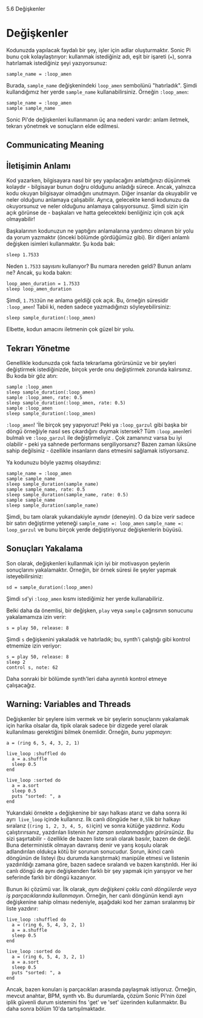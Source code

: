 5.6 Değişkenler

# Değişkenler

Kodunuzda yapılacak faydalı bir şey, işler için adlar oluşturmaktır. Sonic Pi bunu çok kolaylaştırıyor: kullanmak istediğiniz adı, eşit bir işareti (`=`), sonra hatırlamak istediğiniz şeyi yazıyorsunuz:
```
sample_name = :loop_amen
```

Burada, `sample_name` değişkenindeki `loop_amen` sembolünü "hatırladık". Şimdi kullandığımız her yerde `sample_name` kullanabilirsiniz. Örneğin `:loop_amen`:

```
sample_name = :loop_amen
sample sample_name
```

Sonic Pi'de değişkenleri kullanmanın üç ana nedeni vardır: anlam iletmek, tekrarı yönetmek ve sonuçların elde edilmesi.

## Communicating Meaning

## İletişimin Anlamı

Kod yazarken, bilgisayara nasıl bir şey yapılacağını anlattığınızı düşünmek kolaydır - bilgisayar bunun doğru olduğunu anladığı sürece. Ancak, yalnızca kodu okuyan bilgisayar olmadığını unutmayın. Diğer insanlar da okuyabilir ve neler olduğunu anlamaya çalışabilir. Ayrıca, gelecekte kendi kodunuzu da okuyorsunuz ve neler olduğunu anlamaya çalışıyorsunuz. Şimdi sizin için açık görünse de - başkaları ve hatta gelecekteki benliğiniz için çok açık olmayabilir!

Başkalarının kodunuzun ne yaptığını anlamalarına yardımcı olmanın bir yolu da yorum yazmaktır (önceki bölümde gördüğümüz gibi). Bir diğeri anlamlı değişken isimleri kullanmaktır. Şu koda bak:

```
sleep 1.7533
```

Neden `1.7533` sayısını kullanıyor? Bu numara nereden geldi? Bunun anlamı ne? Ancak, şu koda bakın:


```
loop_amen_duration = 1.7533
sleep loop_amen_duration
```

Şimdi, `1.7533`ün ne anlama geldiği çok açık. Bu, örneğin süresidir `:loop_amen`! Tabii ki, neden sadece yazmadığınızı söyleyebilirsiniz:


```
sleep sample_duration(:loop_amen)
```

Elbette, kodun amacını iletmenin çok güzel bir yolu.

## Tekrarı Yönetme

Genellikle kodunuzda çok fazla tekrarlama görürsünüz ve bir şeyleri değiştirmek istediğinizde, birçok yerde onu değiştirmek zorunda kalırsınız. Bu koda bir göz atın:

```
sample :loop_amen
sleep sample_duration(:loop_amen)
sample :loop_amen, rate: 0.5
sleep sample_duration(:loop_amen, rate: 0.5)
sample :loop_amen
sleep sample_duration(:loop_amen)
```

`:loop_amen`! 'İle birçok şey yapıyoruz! Peki ya `:loop_garzul` gibi başka bir döngü örneğiyle nasıl ses çıkardığını duymak istersek? Tüm `:loop_amen`leri bulmalı ve `:loop_garzul` ile değiştirmeliyiz . Çok zamanınız varsa bu iyi olabilir - peki ya sahnede performans sergiliyorsanız? Bazen zaman lüksüne sahip değilsiniz - özellikle insanların dans etmesini sağlamak istiyorsanız.

Ya kodunuzu böyle yazmış olsaydınız:

```
sample_name = :loop_amen
sample sample_name
sleep sample_duration(sample_name)
sample sample_name, rate: 0.5
sleep sample_duration(sample_name, rate: 0.5)
sample sample_name
sleep sample_duration(sample_name)
```

Şimdi, bu tam olarak yukarıdakiyle aynıdır (deneyin). O da bize verir
sadece bir satırı değiştirme yeteneği `sample_name =: loop_amen`
`sample_name =: loop_garzul` ve bunu birçok yerde değiştiriyoruz
değişkenlerin büyüsü.

## Sonuçları Yakalama

Son olarak, değişkenleri kullanmak için iyi bir motivasyon şeylerin sonuçlarını yakalamaktır. Örneğin, bir örnek süresi ile şeyler yapmak isteyebilirsiniz:

```
sd = sample_duration(:loop_amen)
```

Şimdi `sd`'yi `:loop_amen` kısmı istediğimiz her yerde kullanabiliriz.

Belki daha da önemlisi, bir değişken, `play` veya `sample` çağrısının sonucunu yakalamamıza izin verir:

```
s = play 50, release: 8
```

Şimdi `s` değişkenini yakaladık ve hatırladık; bu, synth'i çalıştığı gibi kontrol etmemize izin veriyor:

```
s = play 50, release: 8
sleep 2
control s, note: 62
```

Daha sonraki bir bölümde synth'leri daha ayrıntılı kontrol etmeye çalışacağız.


## Warning: Variables and Threads

Değişkenler bir şeylere isim vermek ve bir şeylerin sonuçlarını yakalamak için harika olsalar da, tipik olarak sadece bir dizgede yerel olarak kullanılması gerektiğini bilmek önemlidir. Örneğin, *bunu yapmayın*:

```
a = (ring 6, 5, 4, 3, 2, 1)

live_loop :shuffled do
  a = a.shuffle
  sleep 0.5
end

live_loop :sorted do
  a = a.sort
  sleep 0.5
  puts "sorted: ", a
end
```

Yukarıdaki örnekte `a` değişkenine bir sayı halkası atarız ve daha sonra iki ayrı` live_loop` içinde kullanırız. İlk canlı döngüde her `0,5`lik bir halkayı sıralarız (`(ring 1, 2, 3, 4, 5, 6)`için) ve sonra kütüğe yazdırırız. Kodu çalıştırırsanız, yazdırılan listenin *her zaman sıralanmadığını görürsünüz*. Bu sizi şaşırtabilir - özellikle de bazen liste sıralı olarak basılır, bazen de değil. Buna deterministik olmayan davranış denir ve yarış koşulu olarak adlandırılan oldukça kötü bir sorunun sonucudur. Sorun, ikinci canlı döngünün de listeyi (bu durumda karıştırmak) manipüle etmesi ve listenin yazdırıldığı zamana göre, bazen sadece sıralandı ve bazen karıştırıldı. Her iki canlı döngü de aynı değişkenden farklı bir şey yapmak için yarışıyor ve her seferinde farklı bir döngü kazanıyor.


Bunun iki çözümü var. İlk olarak, *aynı değişkeni çoklu canlı döngülerde veya iş parçacıklarında kullanmayın*. Örneğin, her canlı döngünün kendi ayrı değişkenine sahip olması nedeniyle, aşağıdaki kod her zaman sıralanmış bir liste yazdırır:

```
live_loop :shuffled do
  a = (ring 6, 5, 4, 3, 2, 1)
  a = a.shuffle
  sleep 0.5
end

live_loop :sorted do
  a = (ring 6, 5, 4, 3, 2, 1)
  a = a.sort
  sleep 0.5
  puts "sorted: ", a
end
```

Ancak, bazen konuları iş parçacıkları arasında paylaşmak istiyoruz. Örneğin, mevcut anahtar, BPM, synth vb. Bu durumlarda, çözüm Sonic Pi'nin özel iplik güvenli durum sistemini fns 'get' ve 'set' üzerinden kullanmaktır. Bu daha sonra bölüm 10'da tartışılmaktadır.
